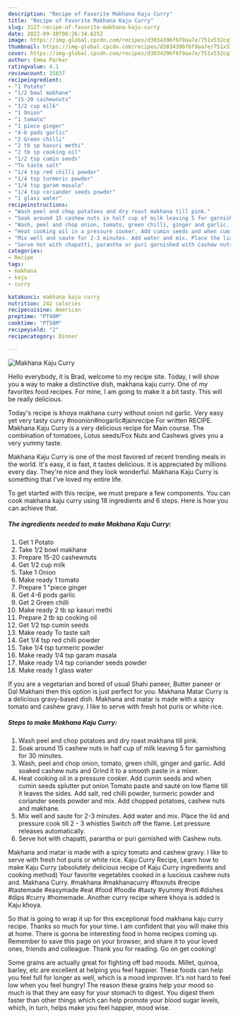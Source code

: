 ```yaml
---
description: "Recipe of Favorite Makhana Kaju Curry"
title: "Recipe of Favorite Makhana Kaju Curry"
slug: 3127-recipe-of-favorite-makhana-kaju-curry
date: 2022-09-30T06:26:34.625Z
image: https://img-global.cpcdn.com/recipes/d3034396f6f9aa7e/751x532cq70/makhana-kaju-curry-recipe-main-photo.jpg
thumbnail: https://img-global.cpcdn.com/recipes/d3034396f6f9aa7e/751x532cq70/makhana-kaju-curry-recipe-main-photo.jpg
cover: https://img-global.cpcdn.com/recipes/d3034396f6f9aa7e/751x532cq70/makhana-kaju-curry-recipe-main-photo.jpg
author: Emma Parker
ratingvalue: 4.1
reviewcount: 35837
recipeingredient:
- "1 Potato"
- "1/2 bowl makhane"
- "15-20 cashewnuts"
- "1/2 cup milk"
- "1 Onion"
- "1 tomato"
- "1 piece ginger"
- "4-6 pods garlic"
- "2 Green chilli"
- "2 tb sp kasuri methi"
- "2 tb sp cooking oil"
- "1/2 tsp cumin seeds"
- "To taste salt"
- "1/4 tsp red chilli powder"
- "1/4 tsp turmeric powder"
- "1/4 tsp garam masala"
- "1/4 tsp coriander seeds powder"
- "1 glass water"
recipeinstructions:
- "Wash peel and chop potatoes and dry roast makhana till pink."
- "Soak around 15 cashew nuts in half cup of milk leaving 5 for garnishing for 30 minutes."
- "Wash, peel and chop onion, tomato, green chilli, ginger and garlic. Add soaked cashew nuts and Grind it to a smooth paste in a mixer."
- "Heat cooking oil in a pressure cooker. Add cumin seeds and when cumin seeds splutter put onion Tomato paste and sauté on low flame till it leaves the sides. Add salt, red chilli powder, turmeric powder and coriander seeds powder and mix. Add chopped potatoes, cashew nuts and makhane."
- "Mix well and saute for 2-3 minutes. Add water and mix. Place the lid and pressure cook till 2 - 3 whistles Switch off the flame. Let pressure releases automatically."
- "Serve hot with chapatti, parantha or puri garnished with Cashew nuts."
categories:
- Recipe
tags:
- makhana
- kaju
- curry

katakunci: makhana kaju curry 
nutrition: 242 calories
recipecuisine: American
preptime: "PT40M"
cooktime: "PT58M"
recipeyield: "2"
recipecategory: Dinner

---
```



![Makhana Kaju Curry](https://img-global.cpcdn.com/recipes/d3034396f6f9aa7e/751x532cq70/makhana-kaju-curry-recipe-main-photo.jpg)

Hello everybody, it is Brad, welcome to my recipe site. Today, I will show you a way to make a distinctive dish, makhana kaju curry. One of my favorites food recipes. For mine, I am going to make it a bit tasty. This will be really delicious.

Today&#39;s recipe is khoya makhana curry without onion nd garlic. Very easy yet very tasty curry #noonion#nogarlic#jainrecipe For written RECIPE. Makhana Kaju Curry is a very delicious recipe for Main course. The combination of tomatoes, Lotus seeds/Fox Nuts and Cashews gives you a very yummy taste.

Makhana Kaju Curry is one of the most favored of recent trending meals in the world. It's easy, it is fast, it tastes delicious. It is appreciated by millions every day. They're nice and they look wonderful. Makhana Kaju Curry is something that I've loved my entire life.


To get started with this recipe, we must prepare a few components. You can cook makhana kaju curry using 18 ingredients and 6 steps. Here is how you can achieve that.

<!--inarticleads1-->

##### The ingredients needed to make Makhana Kaju Curry:

1. Get 1 Potato
1. Take 1/2 bowl makhane
1. Prepare 15-20 cashewnuts
1. Get 1/2 cup milk
1. Take 1 Onion
1. Make ready 1 tomato
1. Prepare 1 &#34;piece ginger
1. Get 4-6 pods garlic
1. Get 2 Green chilli
1. Make ready 2 tb sp kasuri methi
1. Prepare 2 tb sp cooking oil
1. Get 1/2 tsp cumin seeds
1. Make ready To taste salt
1. Get 1/4 tsp red chilli powder
1. Take 1/4 tsp turmeric powder
1. Make ready 1/4 tsp garam masala
1. Make ready 1/4 tsp coriander seeds powder
1. Make ready 1 glass water


If you are a vegetarian and bored of usual Shahi paneer, Butter paneer or Dal Makhani then this option is just perfect for you. Makhana Matar Curry is a delicious gravy-based dish. Makhana and matar is made with a spicy tomato and cashew gravy. I like to serve with fresh hot puris or white rice. 

<!--inarticleads2-->

##### Steps to make Makhana Kaju Curry:

1. Wash peel and chop potatoes and dry roast makhana till pink.
1. Soak around 15 cashew nuts in half cup of milk leaving 5 for garnishing for 30 minutes.
1. Wash, peel and chop onion, tomato, green chilli, ginger and garlic. Add soaked cashew nuts and Grind it to a smooth paste in a mixer.
1. Heat cooking oil in a pressure cooker. Add cumin seeds and when cumin seeds splutter put onion Tomato paste and sauté on low flame till it leaves the sides. Add salt, red chilli powder, turmeric powder and coriander seeds powder and mix. Add chopped potatoes, cashew nuts and makhane.
1. Mix well and saute for 2-3 minutes. Add water and mix. Place the lid and pressure cook till 2 - 3 whistles Switch off the flame. Let pressure releases automatically.
1. Serve hot with chapatti, parantha or puri garnished with Cashew nuts.


Makhana and matar is made with a spicy tomato and cashew gravy. I like to serve with fresh hot puris or white rice. Kaju Curry Recipe, Learn how to make Kaju Curry (absolutely delicious recipe of Kaju Curry ingredients and cooking method) Your favorite vegetables cooked in a luscious cashew nuts and. Makhana Curry. #makhana #makhanacurry #foxnuts #recipe #tastemade #easymade #eat #food #foodie #tasty #yummy #roti #dishes #dips #curry #homemade. Another curry recipe where khoya is added is Kaju khoya. 

So that is going to wrap it up for this exceptional food makhana kaju curry recipe. Thanks so much for your time. I am confident that you will make this at home. There is gonna be interesting food in home recipes coming up. Remember to save this page on your browser, and share it to your loved ones, friends and colleague. Thank you for reading. Go on get cooking!

Some grains are actually great for fighting off bad moods. Millet, quinoa, barley, etc are excellent at helping you feel happier. These foods can help you feel full for longer as well, which is a mood improver. It's not hard to feel low when you feel hungry! The reason these grains help your mood so much is that they are easy for your stomach to digest. You digest them faster than other things which can help promote your blood sugar levels, which, in turn, helps make you feel happier, mood wise.
